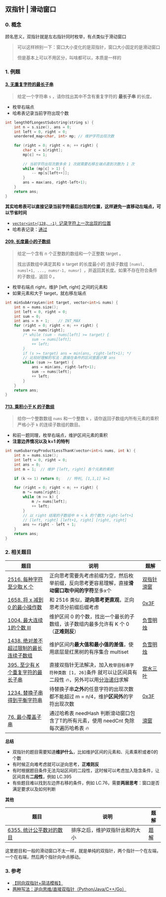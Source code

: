## 双指针 | 滑动窗口

### 0. 概念

顾名思义，双指针就是左右指针同时枚举，有点类似于滑动窗口

> 可以这样辨别一下：窗口大小变化的是双指针，窗口大小固定的是滑动窗口
>
> 但是基本上可以不用区分，叫啥都可以，本质是一样的



### 1. 例题

#### [3. 无重复字符的最长子串](https://leetcode.cn/problems/longest-substring-without-repeating-characters/)

> 给定一个字符串 `s` ，请你找出其中不含有重复字符的 **最长子串** 的长度。

- 枚举右端点
- 哈希表记录当前字符出现个数

```cpp
int lengthOfLongestSubstring(string s) {
    int n = s.size(), ans = 0;
    int left = 0, right = 0;
    unordered_map<char, int> mp; // 维护字符出现次数
    
    for (right = 0; right < n; ++ right) {
        char c = s[right];
        mp[c] += 1;
        
        // 当前字符出现次数多余 1 次就需要右移左端点直到次数为 1 次
        while (mp[c] > 1) {
            -- mp[s[left++]];
        }
        ans = max(ans, right-left+1);
    }
    return ans;
}
```

**其实哈希表可以直接记录当前字符最后出现的位置，这样避免一直移动左端点，可以节省时间**

- [`vector<int>(128, -1) `记录字符上一次出现的位置](https://leetcode.cn/submissions/detail/394855946/)
- 哈希表记录：[通过](https://leetcode.cn/submissions/detail/394856464/)



#### [209. 长度最小的子数组](https://leetcode.cn/problems/minimum-size-subarray-sum/)

> 给定一个含有 n 个正整数的数组和一个正整数 target 。
>
> 找出该数组中满足其和 ≥ target 的长度最小的 连续子数组 `[numsl, numsl+1, ..., numsr-1, numsr] `，并返回其长度。如果不存在符合条件的子数组，返回 0 。
>

- 枚举右端点 right，维护 [left, right] 之间的元素和
- 如果元素和大于 target，就右移左端点

```cpp
int minSubArrayLen(int target, vector<int>& nums) {
    int n = nums.size();
    int left = 0, right = 0;
    int sum = 0;
    int ans = n + 1;	// INT_MAX
    for (right = 0; right < n; ++ right) {
        sum += nums[right];
        /* while (sum - nums[left] >= target) {
            sum -= nums[left];
            ++ left;
        }
        if (s >= target) ans = min(ans, right-left+1); */
        // 比较好理解的写法：直接在条件的区间里面计算 ans
        while (sum >= target) {
            ans = min(ans, right-left+1);
            sum -= nums[left];
            ++ left;
        }
    }
    return ans;
}
```



#### [713. 乘积小于 K 的子数组](https://leetcode.cn/problems/subarray-product-less-than-k/)

> 给你一个整数数组 `nums` 和一个整数 `k` ，请你返回子数组内所有元素的乘积严格小于 `k` 的连续子数组的数目。

- 和前一题同理，枚举右端点，维护区间元素的乘积
- **注意边界情况以及 k=1 的特判**

```cpp
int numSubarrayProductLessThanK(vector<int>& nums, int k) {
	int n = nums.size();
    int left = 0, right = 0;
    int ans = 0;
    int m = 1;	// 维护 [left, right] 各个元素的乘积
    
    if (k <= 1) return 0;   // 特判, [1,1,1] k=1
    
    for (right = 0; right < n; ++ right) {
        m *= nums[right];
        while (m >= k) {
            m /= nums[left];
            ++ left;
        }
        // 以 right 结尾的子数组中 m < k 的个数为 right-left+1
        // [left, right] [left+1, right] [right, right]
        ans += right - left + 1;
    }
    return ans;
}
```







### 2. 相关题目

| 题目                                                         | 说明                                                         | 题解                                                         |
| ------------------------------------------------------------ | ------------------------------------------------------------ | ------------------------------------------------------------ |
| [2516. 每种字符至少取 K 个](https://leetcode.cn/problems/take-k-of-each-character-from-left-and-right/) | 正向思考需要先考虑前缀为空，然后枚举前缀，反向思考更容易理解，直接**滑动窗口取中间的字符**至多x个 | [双指针](https://leetcode.cn/submissions/detail/391726791/) [滑窗](https://leetcode.cn/submissions/detail/393522252/) |
| [1658. 将 x 减到 0 的最小操作数](https://leetcode.cn/problems/minimum-operations-to-reduce-x-to-zero/) | 和 2516 类似，**逆向思考更直观**，正向思考须分前缀后缀考虑   | [0x3F](https://leetcode.cn/problems/minimum-operations-to-reduce-x-to-zero/solution/ni-xiang-si-wei-pythonjavacgo-by-endless-b4jt/) |
| [1004. 最大连续1的个数 III](https://leetcode.cn/problems/max-consecutive-ones-iii/) | 维护区间 0 的个数，找出一个最长的子数组，该子数组内最多允许有 K 个 0（**正难则反**） | [负雪明烛](https://leetcode.cn/problems/max-consecutive-ones-iii/solution/fen-xiang-hua-dong-chuang-kou-mo-ban-mia-f76z/) |
| [1438. 绝对差不超过限制的最长连续子数组](https://leetcode.cn/problems/longest-continuous-subarray-with-absolute-diff-less-than-or-equal-to-limit/) | 维护区间内**最大值和最小值的差值**，使用底层是红黑树的有序集合 multiset | [负雪明烛](https://leetcode.cn/problems/longest-continuous-subarray-with-absolute-diff-less-than-or-equal-to-limit/solution/he-gua-de-shu-ju-jie-gou-hua-dong-chuang-v46j/) |
| [395. 至少有 K 个重复字符的最长子串](https://leetcode.cn/problems/longest-substring-with-at-least-k-repeating-characters/) | 直接双指针无法解决，加入`枚举目标串字符种类数 [1, 26]`条件 就可以让区间具有二段性 :fire:，另外可以用[分治递归](https://leetcode.cn/problems/longest-substring-with-at-least-k-repeating-characters/solution/jie-ben-ti-bang-zhu-da-jia-li-jie-di-gui-obla/)求解 | [宫水三叶](https://leetcode.cn/problems/longest-substring-with-at-least-k-repeating-characters/solution/xiang-jie-mei-ju-shuang-zhi-zhen-jie-fa-50ri1/) |
| [1234. 替换子串得到平衡字符串](https://leetcode.cn/problems/replace-the-substring-for-balanced-string/) | 待替换子串**之外**的任意字符的出现次数都不能超过 m = n/4，维护**区间外**的字符出现次数 | [0x3F](https://leetcode.cn/problems/replace-the-substring-for-balanced-string/solution/tong-xiang-shuang-zhi-zhen-hua-dong-chua-z7tu/) |
| [76. 最小覆盖子串](https://leetcode.cn/problems/minimum-window-substring/) | 通过哈希表 needHash 判断滑动窗口包含了T的所有元素，使用 needCnt 免除每次遍历哈希表 :fire: | [滑窗](https://leetcode.cn/problems/minimum-window-substring/solution/tong-su-qie-xiang-xi-de-miao-shu-hua-dong-chuang-k/) |



**总结**

- 双指针的题目需要知道**维护什么**，比如维护区间的元素和、元素乘积或者0的个数
- 有时候正向难考虑就可以逆向思考，**正难则反**
- 有时根据题目条件无法沟站区间的二段性，这时候可以考虑加入隐含条件，让区间具有**二段性**，例如 LC.395
- 有些题目难以找到左边界右移的条件，例如 LC.76，需要**两层思考**：窗口是否满足要求以及如何判断



**其他**

| 题目                                                         | 说明                           | 题解                                                         |
| ------------------------------------------------------------ | ------------------------------ | ------------------------------------------------------------ |
| [6355. 统计公平数对的数目](https://leetcode.cn/problems/count-the-number-of-fair-pairs/) | 排序之后，维护双指针出和的大小 | [题解](https://leetcode.cn/problems/count-the-number-of-fair-pairs/solution/cpai-xu-shuang-zhi-zhen-by-yan-hua-yi-le-8joc/) |

这里题目和一般的滑动窗口不太一样，就是单纯的双指针，两个指针一个在左端，一个在右端，然后两个指针向中点移动。



### 3. 参考

- [【同向双指针+简洁模板】](https://leetcode.cn/link/?target=https://www.bilibili.com/video/BV1hd4y1r7Gq/)
- [两种写法：逆向思维/直接双指针（Python/Java/C++/Go）](https://leetcode.cn/problems/minimum-operations-to-reduce-x-to-zero/solution/ni-xiang-si-wei-pythonjavacgo-by-endless-b4jt/)

